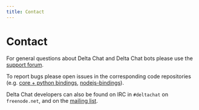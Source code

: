 ```yaml
---
title: Contact
---
```


# Contact

For general questions about Delta Chat and Delta Chat bots please use the [support forum](https://support.delta.chat/categories).

To report bugs please open issues in the corresponding code repositories (e.g. [core + python bindings](https://github.com/deltachat/deltachat-core-rust), [nodejs-bindings](https://github.com/deltachat/deltachat-node)).

Delta Chat developers can also be found on IRC in `#deltachat` on `freenode.net`, and on the [mailing list](https://lists.codespeak.net/postorius/lists/delta.codespeak.net/).

